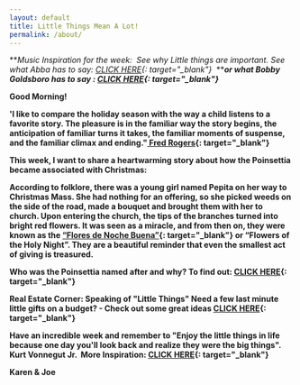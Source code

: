 ```yaml
---
layout: default
title: Little Things Mean A Lot!
permalink: /about/
---
```


***Music Inspiration for the week:&nbsp; See why Little things are important. See what Abba has to say:&nbsp;[CLICK HERE](https://t.e2ma.net/click/v5r7ld/zwff20l/bm3f2e){: target="_blank"}&nbsp;*&nbsp;*****or what Bobby Goldsboro has to say :&nbsp;[CLICK HERE](https://t.e2ma.net/click/v5r7ld/zwff20l/nz5f2e){: target="_blank"}***

**Good Morning\! &nbsp;**

**'I like to compare the holiday season with the way a child listens to a favorite story. The pleasure is in the familiar way the story begins, the anticipation of familiar turns it takes, the familiar moments of suspense, and the familiar climax and ending."[&nbsp;Fred Rogers](https://t.e2ma.net/click/v5r7ld/zwff20l/3r6f2e){: target="_blank"}**

**This week, I want to share a heartwarming story about how the Poinsettia became associated with Christmas:**

**According to folklore, there was a young girl named Pepita on her way to Christmas Mass. She had nothing for an offering, so she picked weeds on the side of the road, made a bouquet and brought them with her to church. Upon entering the church, the tips of the branches turned into bright red flowers. It was seen as a miracle, and from then on, they were known as the&nbsp;[“Flores de Noche Buena”](https://t.e2ma.net/click/v5r7ld/zwff20l/jk7f2e){: target="_blank"}&nbsp;or “Flowers of the Holy Night”. They are a beautiful reminder that even the smallest act of giving is treasured.&nbsp;**

**Who was the Poinsettia named after and why? To find out:&nbsp;[CLICK HERE](https://t.e2ma.net/click/v5r7ld/zwff20l/zc8f2e){: target="_blank"}**

**Real Estate Corner: Speaking of "Little Things" Need a few last minute little gifts on a budget? - Check out some great ideas&nbsp;[CLICK HERE](https://t.e2ma.net/click/v5r7ld/zwff20l/f58f2e){: target="_blank"}**

**Have an incredible week and remember to "Enjoy the little things in life because one day you'll look back and realize they were the big things". Kurt Vonnegut Jr. &nbsp;More Inspiration:&nbsp;[CLICK HERE](https://t.e2ma.net/click/v5r7ld/zwff20l/bqag2e){: target="_blank"}**

**Karen & Joe**
